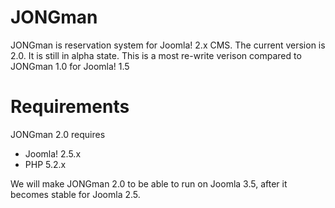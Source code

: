 JONGman
=======

JONGman is reservation system for Joomla! 2.x CMS. The current version is 2.0. It is still in alpha state. This is a most re-write verison compared to JONGman 1.0 for Joomla! 1.5

Requirements
============

JONGman 2.0 requires 
+ Joomla! 2.5.x
+ PHP 5.2.x

We will make JONGman 2.0 to be able to run on Joomla 3.5, after it becomes stable for Joomla 2.5.
